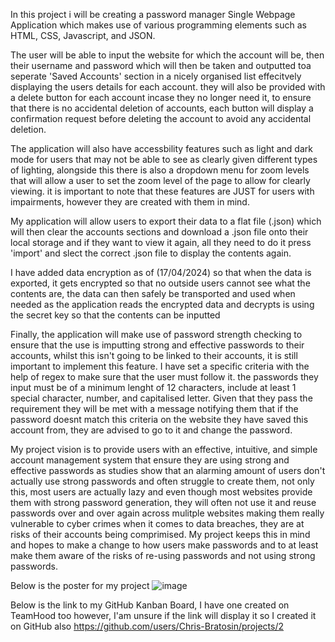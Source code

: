 In this project i will be creating a password manager Single Webpage Application which makes use of various programming elements such as HTML, CSS, Javascript, and JSON. 

The user will be able to input the website for which the account will be, then their username and password which will then be taken and outputted toa seperate 'Saved Accounts' section in a nicely organised list effecitvely displaying the users details for each account. they will also be provided with a delete button for each account incase they no longer need it, to ensure that there is no accidental deletion of accounts, each button will display a confirmation request before deleting the account to avoid any accidental deletion.

The application will also have accessbility features such as light and dark mode for users that may not be able to see as clearly given different types of lighting, alongside this there is also a dropdown menu for zoom levels that will allow a user to set the zoom level of the page to allow for clearly viewing. it is important to note that these features are JUST for users with impairments, however they are created with them in mind.

My application will allow users to export their data to a flat file (.json) which will then clear the accounts sections and download a .json file onto their local storage and if they want to view it again, all they need to do it press 'import' and slect the correct .json file to display the contents again. 

I have added data encryption as of (17/04/2024) so that when the data is exported, it gets encrypted so that no outside users cannot see what the contents are, the data can then safely be transported and used when needed as the application reads the encrypted data and decrypts is using the secret key so that the contents can be inputted
  
Finally, the application will make use of password strength checking to ensure that the use is imputting strong and effective passwords to their accounts, whilst this isn't going to be linked to their accounts, it is still important to implement this feature. I have set a specific criteria with the help of regex to make sure that the user must follow it. the passwords they input must be of a minimum lenght of 12 characters, include at least 1 special character, number, and capitalised letter. Given that they pass the requirement they will be met with a message notifying them that if the password doesnt match this criteria on the website they have saved this account from, they are advised to go to it and change the password.

My project vision is to provide users with an effective, intuitive, and simple account management system that ensure they are using strong and effective passwords as studies show that an alarming amount of users don't actually use strong passwords and often struggle to create them, not only this, most users are actually lazy and even though most websites provide them with strong password generation, they will often not use it and reuse passwords over and over again across mulitple websites making them really vulnerable to cyber crimes when it comes to data breaches, they are at risks of their accounts being comprimised. My project keeps this in mind and hopes to make a change to how users make passwords and to at least make them aware of the risks of re-using passwords and not using strong passwords.

Below is the poster for my project
![image](https://github.com/Chris-Bratosin/COMP1004-SPA/assets/146179390/3b73e916-7cbb-4fcb-a5b7-312c710625f2)




Below is the link to my GitHub Kanban Board, I have one created on TeamHood too however, I'am unsure if the link will display it so I created it on GitHub also
https://github.com/users/Chris-Bratosin/projects/2

